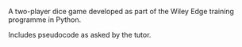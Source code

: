A two-player dice game developed as part of the Wiley Edge training programme in Python.

Includes pseudocode as asked by the tutor.
